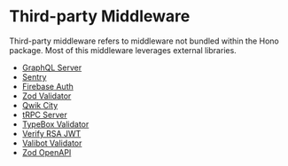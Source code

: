 # Third-party Middleware

Third-party middleware refers to middleware not bundled within the Hono package.
Most of this middleware leverages external libraries.

- [GraphQL Server](https://github.com/honojs/middleware/tree/main/packages/graphql-server)
- [Sentry](https://github.com/honojs/middleware/tree/main/packages/sentry)
- [Firebase Auth](https://github.com/honojs/middleware/tree/main/packages/firebase-auth)
- [Zod Validator](https://github.com/honojs/middleware/tree/main/packages/zod-validator)
- [Qwik City](https://github.com/honojs/middleware/tree/main/packages/qwik-city)
- [tRPC Server](https://github.com/honojs/middleware/tree/main/packages/trpc-server)
- [TypeBox Validator](https://github.com/honojs/middleware/tree/main/packages/typebox-validator)
- [Verify RSA JWT](https://github.com/wataruoguchi/verify-rsa-jwt-cloudflare-worker)
- [Valibot Validator](https://github.com/honojs/middleware/tree/main/packages/valibot-validator)
- [Zod OpenAPI](https://github.com/honojs/middleware/tree/main/packages/zod-openapi)
